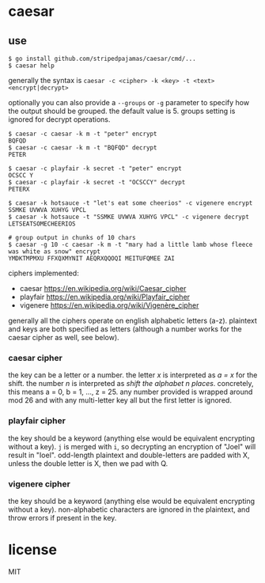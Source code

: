 # caesar

## use
```shell
$ go install github.com/stripedpajamas/caesar/cmd/...
$ caesar help
```

generally the syntax is `caesar -c <cipher> -k <key> -t <text> <encrypt|decrypt>`

optionally you can also provide a `--groups` or `-g` parameter to specify how the output should be grouped. the default value is 5. groups setting is ignored for decrypt operations.

```shell
$ caesar -c caesar -k m -t "peter" encrypt
BQFQD
$ caesar -c caesar -k m -t "BQFQD" decrypt
PETER

$ caesar -c playfair -k secret -t "peter" encrypt
OCSCC Y
$ caesar -c playfair -k secret -t "OCSCCY" decrypt
PETERX

$ caesar -k hotsauce -t "let's eat some cheerios" -c vigenere encrypt
SSMKE UVWVA XUHYG VPCL
$ caesar -k hotsauce -t "SSMKE UVWVA XUHYG VPCL" -c vigenere decrypt
LETSEATSOMECHEERIOS

# group output in chunks of 10 chars
$ caesar -g 10 -c caesar -k m -t "mary had a little lamb whose fleece was white as snow" encrypt
YMDKTMPMXU FFXQXMYNIT AEQRXQQOQI MEITUFQMEE ZAI
```


ciphers implemented:
- caesar https://en.wikipedia.org/wiki/Caesar_cipher
- playfair https://en.wikipedia.org/wiki/Playfair_cipher
- vigenere https://en.wikipedia.org/wiki/Vigenère_cipher

generally all the ciphers operate on english alphabetic letters (a-z). plaintext and keys are both specified as letters (although a number works for the caesar cipher as well, see below).

### caesar cipher
the key can be a letter or a number. the letter _x_ is interpreted as _a = x_ for the shift. the number _n_ is interpreted as _shift the alphabet n places_. concretely, this means a = 0, b = 1, ..., z = 25. any number provided is wrapped around mod 26 and with any multi-letter key all but the first letter is ignored.

### playfair cipher
the key should be a keyword (anything else would be equivalent encrypting without a key). `j` is merged with `i`, so decrypting an encryption of "Joel" will result in "Ioel". odd-length plaintext and double-letters are padded with X, unless the double letter is X, then we pad with Q.

### vigenere cipher
the key should be a keyword (anything else would be equivalent encrypting without a key). non-alphabetic characters are ignored in the plaintext, and throw errors if present in the key.

# license
MIT
